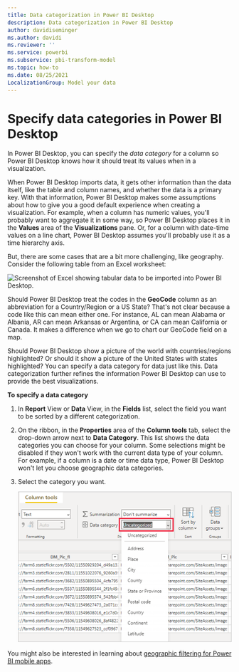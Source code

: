 ```yaml
---
title: Data categorization in Power BI Desktop
description: Data categorization in Power BI Desktop
author: davidiseminger
ms.author: davidi
ms.reviewer: ''
ms.service: powerbi
ms.subservice: pbi-transform-model
ms.topic: how-to
ms.date: 08/25/2021
LocalizationGroup: Model your data
---
```

# Specify data categories in Power BI Desktop
In Power BI Desktop, you can specify the *data category* for a column so Power BI Desktop knows how it should treat its values when in a visualization.

When Power BI Desktop imports data, it gets other information than the data itself, like the table and column names, and whether the data is a primary key. With that information, Power BI Desktop makes some assumptions about how to give you a good default experience when creating a visualization.
For example, when a column has numeric values, you'll probably want to aggregate it in some way, so Power BI Desktop places it in the **Values** area of the **Visualizations** pane. Or, for a column with date-time values on a line chart, Power BI Desktop assumes you'll probably use it as a time hierarchy axis.

But, there are some cases that are a bit more challenging, like geography. Consider the following table from an Excel worksheet:

![Screenshot of Excel showing tabular data to be imported into Power BI Desktop.](media/desktop-data-categorization/datacategorizationtable.png)

Should Power BI Desktop treat the codes in the **GeoCode** column as an abbreviation for a Country/Region or a US State?  That's not clear because a code like this can mean either one. For instance, AL can mean Alabama or Albania, AR can mean Arkansas or Argentina, or CA can mean California or Canada. It makes a difference when we go to chart our GeoCode field on a map. 

Should Power BI Desktop show a picture of the world with countries/regions highlighted? Or should it show a picture of the United States with states highlighted?  You can specify a data category for data just like this. Data categorization further refines the information Power BI Desktop can use to provide the best visualizations.  

**To specify a data category**

1. In **Report** View or **Data** View, in the **Fields** list, select the field you want to be sorted by a different categorization.
2. On the ribbon, in the **Properties** area of the **Column tools** tab, select the drop-down arrow next to **Data Category**.  This list shows the data categories you can choose for your column. Some selections might be disabled if they won't work with the current data type of your column.  For example, if a column is a date or time data type, Power BI Desktop won't let you choose geographic data categories. 
3. Select the category you want.

   ![Screenshot of Power B I Desktop showing Data Category filter.](media/desktop-data-categorization/desktop-data-categorization.png)

You might also be interested in learning about [geographic filtering for Power BI mobile apps](desktop-mobile-geofiltering.md).
